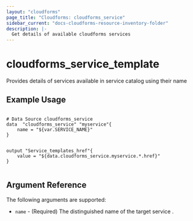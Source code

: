 ```yaml
---
layout: "cloudforms"
page_title: "Cloudforms: cloudforms_service"
sidebar_current: "docs-cloudforms-resource-inventory-folder"
description: |-
  Get details of available cloudforms services
---
```


# cloudforms\_service\_template

Provides details of services available in service catalog using their name

## Example Usage

```hcl

# Data Source cloudforms_service
data  "cloudforms_service" "myservice"{
    name = "${var.SERVICE_NAME}"
}


output "Service_templates_href"{
    value = "${data.cloudforms_service.myservice.*.href}"
}


```

## Argument Reference

The following arguments are supported:

* `name` - (Required) The distinguished name of the target service .
